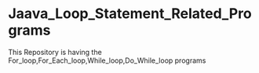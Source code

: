 # Jaava_Loop_Statement_Related_Programs
This Repository is having the For_loop,For_Each_loop,While_loop,Do_While_loop programs
